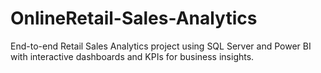 # OnlineRetail-Sales-Analytics
End-to-end Retail Sales Analytics project using SQL Server and Power BI with interactive dashboards and KPIs for business insights.
